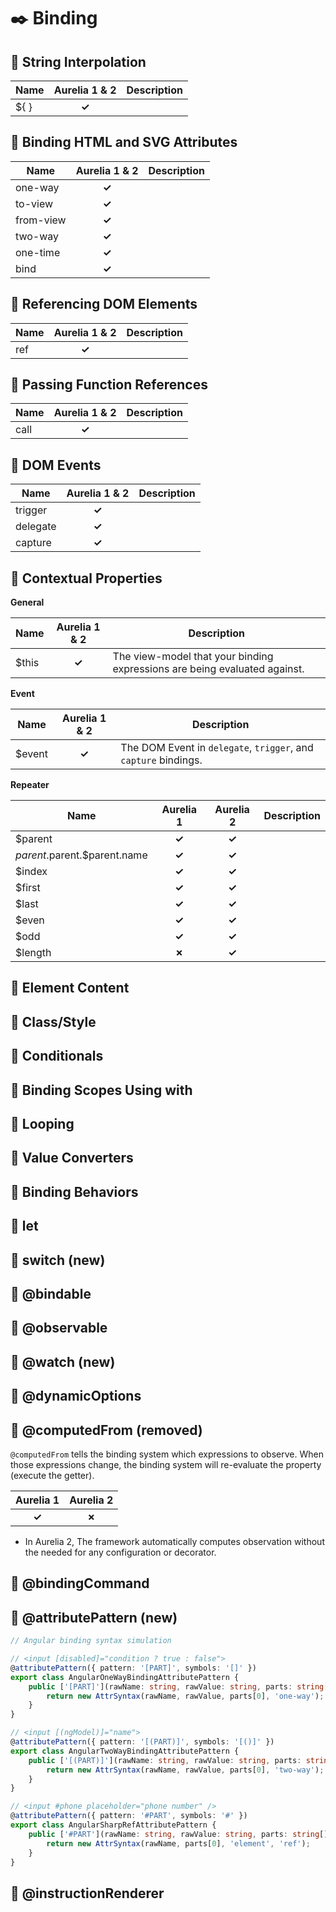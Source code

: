# :black_nib: Binding

## :open_book: String Interpolation

|Name|Aurelia 1 & 2|Description|
|----|:-----------:|-----------|
|${ }|**✓**        |           |

## :open_book: Binding HTML and SVG Attributes

|Name     |Aurelia 1 & 2|Description|
|---------|:-----------:|-----------|
|one-way  |**✓**        |           |
|to-view  |**✓**        |           |
|from-view|**✓**        |           |
|two-way  |**✓**        |           |
|one-time |**✓**        |           |
|bind     |**✓**        |           |


## :open_book: Referencing DOM Elements

|Name     |Aurelia 1 & 2|Description|
|---------|:-----------:|-----------|
|ref      |**✓**        |           |

## :open_book: Passing Function References

|Name     |Aurelia 1 & 2|Description|
|---------|:-----------:|-----------|
|call     |**✓**        |           |

## :open_book: DOM Events

|Name     |Aurelia 1 & 2|Description|
|---------|:-----------:|-----------|
|trigger  |**✓**        |           |
|delegate |**✓**        |           |
|capture  |**✓**        |           |

## :open_book: Contextual Properties

**General**

|Name     |Aurelia 1 & 2|Description|
|---------|:-----------:|-----------|
|$this    |**✓**        |The view-model that your binding expressions are being evaluated against.|

**Event**

|Name     |Aurelia 1 & 2|Description|
|---------|:-----------:|-----------|
|$event   |**✓**        |The DOM Event in `delegate`, `trigger`, and `capture` bindings.|

**Repeater**

|Name                          |Aurelia 1|Aurelia 2|Description|
|------------------------------|:-------:|:-------:|-----------|
|$parent                       |**✓**    |**✓**   |            |
|$parent.$parent.$parent.name  |**✓**    |**✓**   |            |
|$index                        |**✓**    |**✓**   |            |
|$first                        |**✓**    |**✓**   |            |
|$last                         |**✓**    |**✓**   |            |
|$even                         |**✓**    |**✓**   |            |
|$odd                          |**✓**    |**✓**   |            |
|$length                       |**✗**    |**✓**   |            |

## :open_book: Element Content

## :open_book: Class/Style

## :open_book: Conditionals

## :open_book: Binding Scopes Using with

## :open_book: Looping

## :open_book: Value Converters

## :open_book: Binding Behaviors

## :open_book: let

## :open_book: switch (new)

## :open_book: @bindable

## :open_book: @observable

## :open_book: @watch (new)

## :open_book: @dynamicOptions

## :open_book: @computedFrom (removed)

`@computedFrom` tells the binding system which expressions to observe. When those expressions change, the binding system will re-evaluate the property (execute the getter).

|Aurelia 1|Aurelia 2|
|:-------:|:-------:|
|**✓**    |**✗**   | 

* In Aurelia 2, The framework automatically computes observation without the needed for any configuration or decorator.

## :open_book: @bindingCommand

## :open_book: @attributePattern (new)

```ts
// Angular binding syntax simulation

// <input [disabled]="condition ? true : false">
@attributePattern({ pattern: '[PART]', symbols: '[]' })
export class AngularOneWayBindingAttributePattern {
    public ['[PART]'](rawName: string, rawValue: string, parts: string[]): AttrSyntax {
        return new AttrSyntax(rawName, rawValue, parts[0], 'one-way');
    }
}

// <input [(ngModel)]="name">
@attributePattern({ pattern: '[(PART)]', symbols: '[()]' })
export class AngularTwoWayBindingAttributePattern {
    public ['[(PART)]'](rawName: string, rawValue: string, parts: string[]): AttrSyntax {
        return new AttrSyntax(rawName, rawValue, parts[0], 'two-way');
    }
}

// <input #phone placeholder="phone number" />
@attributePattern({ pattern: '#PART', symbols: '#' })
export class AngularSharpRefAttributePattern {
    public ['#PART'](rawName: string, rawValue: string, parts: string[]): AttrSyntax {
        return new AttrSyntax(rawName, parts[0], 'element', 'ref');
    }
}
```

## :open_book: @instructionRenderer
